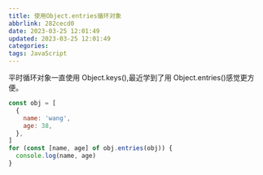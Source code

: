 ```yaml
---
title: 使用Object.entries循环对象
abbrlink: 282cecd0
date: 2023-03-25 12:01:49
updated: 2023-03-25 12:01:49
categories:
tags: JavaScript
---
```


平时循环对象一直使用 Object.keys(),最近学到了用 Object.entries()感觉更方便。

```javascript
const obj = [
  {
    name: 'wang',
    age: 38,
  },
]
for (const [name, age] of obj.entries(obj)) {
  console.log(name, age)
}
```
